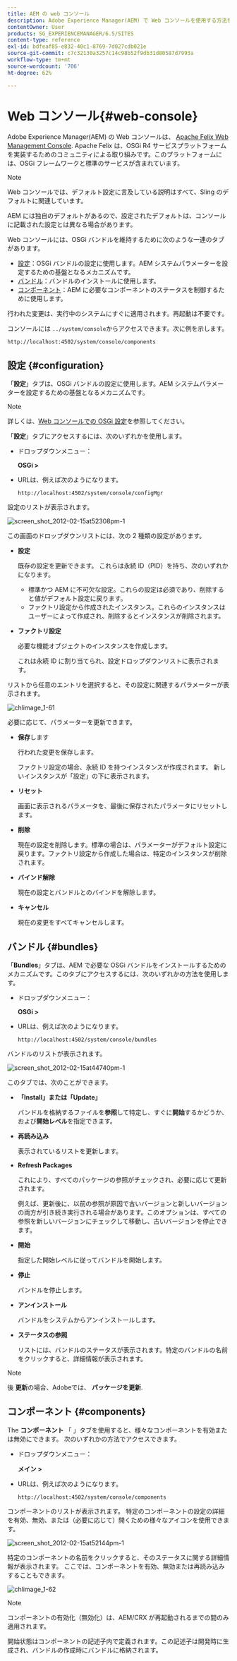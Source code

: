```yaml
---
title: AEM の web コンソール
description: Adobe Experience Manager(AEM) で Web コンソールを使用する方法を説明します。
contentOwner: User
products: SG_EXPERIENCEMANAGER/6.5/SITES
content-type: reference
exl-id: bdfeaf85-e832-40c1-8769-7d027cdb021e
source-git-commit: c7c32130a3257c14c98b52f9db31d80587d7993a
workflow-type: tm+mt
source-wordcount: '706'
ht-degree: 62%

---
```


# Web コンソール{#web-console}

Adobe Experience Manager(AEM) の Web コンソールは、 [Apache Felix Web Management Console](https://felix.apache.org/documentation/subprojects/apache-felix-web-console.html). Apache Felix は、OSGi R4 サービスプラットフォームを実装するためのコミュニティによる取り組みです。このプラットフォームには、OSGi フレームワークと標準のサービスが含まれています。

>[!NOTE]
>
>Web コンソールでは、デフォルト設定に言及している説明はすべて、Sling のデフォルトに関連しています。
>
>AEM には独自のデフォルトがあるので、設定されたデフォルトは、コンソールに記載された設定とは異なる場合があります。

Web コンソールには、OSGi バンドルを維持するために次のような一連のタブがあります。

* [設定](#configuration)：OSGi バンドルの設定に使用します。AEM システムパラメーターを設定するための基盤となるメカニズムです。
* [バンドル](#bundles)：バンドルのインストールに使用します。
* [コンポーネント](#components)：AEM に必要なコンポーネントのステータスを制御するために使用します。

行われた変更は、実行中のシステムにすぐに適用されます。再起動は不要です。

コンソールには `../system/console`からアクセスできます。次に例を示します。

`http://localhost:4502/system/console/components`

## 設定 {#configuration}

「**設定**」タブは、OSGi バンドルの設定に使用します。AEM システムパラメーターを設定するための基盤となるメカニズムです。

>[!NOTE]
>
>詳しくは、[Web コンソールでの OSGi 設定](/help/sites-deploying/configuring-osgi.md#osgi-configuration-with-the-web-console)を参照してください。

「**設定**」タブにアクセスするには、次のいずれかを使用します。

* ドロップダウンメニュー：

  **OSGi >**

* URLは、例えば次のようになります。

  `http://localhost:4502/system/console/configMgr`

設定のリストが表示されます。

![screen_shot_2012-02-15at52308pm-1](assets/screen_shot_2012-02-15at52308pm-1.png)

この画面のドロップダウンリストには、次の 2 種類の設定があります。

* **設定**

  既存の設定を更新できます。 これらは永続 ID（PID）を持ち、次のいずれかになります。

   * 標準かつ AEM に不可欠な設定。これらの設定は必須であり、削除すると値がデフォルト設定に戻ります。
   * ファクトリ設定から作成されたインスタンス。これらのインスタンスはユーザーによって作成され、削除するとインスタンスが削除されます。

* **ファクトリ設定**

  必要な機能オブジェクトのインスタンスを作成します。

  これは永続 ID に割り当てられ、設定ドロップダウンリストに表示されます。

リストから任意のエントリを選択すると、その設定に関連するパラメーターが表示されます。

![chlimage_1-61](assets/chlimage_1-61.png)

必要に応じて、パラメーターを更新できます。

* **保存**&#x200B;します

  行われた変更を保存します。

  ファクトリ設定の場合、永続 ID を持つインスタンスが作成されます。 新しいインスタンスが「設定」の下に表示されます。

* **リセット**

  画面に表示されるパラメータを、最後に保存されたパラメータにリセットします。

* **削除**

  現在の設定を削除します。標準の場合は、パラメーターがデフォルト設定に戻ります。ファクトリ設定から作成した場合は、特定のインスタンスが削除されます。

* **バインド解除**

  現在の設定とバンドルとのバインドを解除します。

* **キャンセル**

  現在の変更をすべてキャンセルします。

## バンドル {#bundles}

「**Bundles**」タブは、AEM で必要な OSGi バンドルをインストールするためのメカニズムです。このタブにアクセスするには、次のいずれかの方法を使用します。

* ドロップダウンメニュー：

  **OSGi >**

* URLは、例えば次のようになります。

  `http://localhost:4502/system/console/bundles`

バンドルのリストが表示されます。

![screen_shot_2012-02-15at44740pm-1](assets/screen_shot_2012-02-15at44740pm-1.png)

このタブでは、次のことができます。

* **「Install」または「Update」**

  バンドルを格納するファイルを&#x200B;**参照**&#x200B;して特定し、すぐに&#x200B;**開始**&#x200B;するかどうか、および&#x200B;**開始レベル**&#x200B;を指定できます。

* **再読み込み**

  表示されているリストを更新します。

* **Refresh Packages**

  これにより、すべてのパッケージの参照がチェックされ、必要に応じて更新されます。

  例えば、更新後に、以前の参照が原因で古いバージョンと新しいバージョンの両方が引き続き実行される場合があります。このオプションは、すべての参照を新しいバージョンにチェックして移動し、古いバージョンを停止できます。

* **開始**

  指定した開始レベルに従ってバンドルを開始します。

* **停止**

   バンドルを停止します。

* **アンインストール**

  バンドルをシステムからアンインストールします。

* **ステータスの参照**

  リストには、バンドルのステータスが表示されます。特定のバンドルの名前をクリックすると、詳細情報が表示されます。

>[!NOTE]
>
>後 **更新**&#x200B;の場合、Adobeでは、 **パッケージを更新**.

## コンポーネント {#components}

The **コンポーネント** 「 」タブを使用すると、様々なコンポーネントを有効または無効にできます。 次のいずれかの方法でアクセスできます。

* ドロップダウンメニュー：

  **メイン >**

* URLは、例えば次のようになります。

  `http://localhost:4502/system/console/components`

コンポーネントのリストが表示されます。 特定のコンポーネントの設定の詳細を有効、無効、または（必要に応じて）開くための様々なアイコンを使用できます。

![screen_shot_2012-02-15at52144pm-1](assets/screen_shot_2012-02-15at52144pm-1.png)

特定のコンポーネントの名前をクリックすると、そのステータスに関する詳細情報が表示されます。 ここでは、コンポーネントを有効、無効または再読み込みすることもできます。

![chlimage_1-62](assets/chlimage_1-62.png)

>[!NOTE]
>
>コンポーネントの有効化（無効化）は、AEM/CRX が再起動されるまでの間のみ適用されます。
>
>開始状態はコンポーネントの記述子内で定義されます。この記述子は開発時に生成され、バンドルの作成時にバンドルに格納されます。
